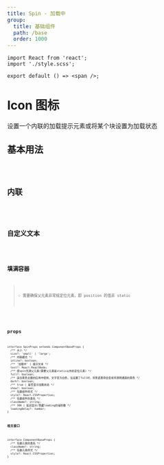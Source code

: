 ```yaml
---
title: Spin - 加载中
group:
  title: 基础组件
  path: /base
  order: 1000
---
```


<!-- 样式 -->

```tsx | inline
import React from 'react';
import './style.scss';

export default () => <span />;
```

# Icon 图标

设置一个内联的加载提示元素或将某个块设置为加载状态

## 基本用法

<code src="./spin-demo.tsx"/>

## 内联

<code src="./spin-demo2.tsx"/>

## 自定义文本

<code src="./spin-demo-custom-text.tsx"/>

## 填满容器

> 💡 需要确保父元素非常规定位元素，即 position 的值非 static

<code src="./spin-demo-full.tsx"/>

## props

```tsx | pure
interface SpinProps extends ComponentBaseProps {
  /** 大小 */
  size?: 'small' | 'large';
  /** 内联模式 */
  inline?: boolean;
  /** '加载中' | 提示文本 */
  text?: React.ReactNode;
  /** 使spin充满父元素(需要父元素是static以外的定位元素) */
  full?: boolean;
  /** 适合黑色主题的应用中使用，文字变为白色，当设置了full时，背景遮罩将会变成带透明通道的黑色 */
  dark?: boolean;
  /** true | 是否显示加载状态 */
  show?: boolean;
  /** 包裹组件样式 */
  style?: React.CSSProperties;
  /** 包裹组件的类名 */
  className?: string;
  /** 300 | 延迟显示/隐藏loading的毫秒数 */
  loadingDelay?: number;
}
```

**相关接口**

```tsx | pure
interface ComponentBaseProps {
  /** 包裹元素的类名 */
  className?: string;
  /** 包裹元素样式 */
  style?: React.CSSProperties;
}
```

